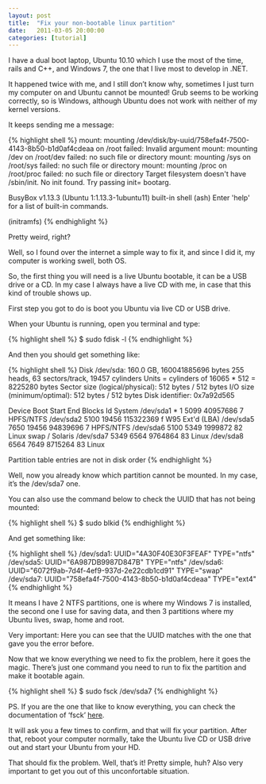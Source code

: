```yaml
---
layout: post
title:  "Fix your non-bootable linux partition"
date:   2011-03-05 20:00:00
categories: [tutorial]
---
```


I have a dual boot laptop, Ubuntu 10.10 which I use the most of the time, rails and C++, and Windows 7, the one that I live most to develop in .NET.

It happened twice with me, and I still don’t know why, sometimes I just turn my computer on and Ubuntu cannot be mounted! Grub seems to be working correctly, so is Windows, although Ubuntu does not work with neither of my kernel versions.

<!--more-->

It keeps sending me a message:

{% highlight shell %}
mount: mounting /dev/disk/by-uuid/758efa4f-7500-4143-8b50-b1d0af4cdeaa on /root
failed: Invalid argument
mount: mounting /dev on /root/dev failed: no such file or directory
mount: mounting /sys on /root/sys failed: no such file or directory
mount: mounting /proc on /root/proc failed: no such file or directory
Target filesystem doesn't have /sbin/init.
No init found. Try passing init= bootarg.

BusyBox v1.13.3 (Ubuntu 1:1.13.3-1ubuntu11) built-in shell (ash)
Enter 'help' for a list of built-in commands.

(initramfs)
{% endhighlight %}

Pretty weird, right?

Well, so I found over the internet a simple way to fix it, and since I did it, my computer is working swell, both OS.

So, the first thing you will need is a live Ubuntu bootable, it can be a USB drive or a CD. In my case I always have a live CD with me, in case that this kind of trouble shows up.

First step you got to do is boot you Ubuntu via live CD or USB drive.

When your Ubuntu is running, open you terminal and type:

{% highlight shell %}
$ sudo fdisk -l
{% endhighlight %}

And then you should get something like:

{% highlight shell %}
Disk /dev/sda: 160.0 GB, 160041885696 bytes
255 heads, 63 sectors/track, 19457 cylinders
Units = cylinders of 16065 * 512 = 8225280 bytes
Sector size (logical/physical): 512 bytes / 512 bytes
I/O size (minimum/optimal): 512 bytes / 512 bytes
Disk identifier: 0x7a92d565

   Device Boot      Start         End      Blocks   Id  System
/dev/sda1   *           1        5099    40957686    7  HPFS/NTFS
/dev/sda2            5100       19456   115322369    f  W95 Ext'd (LBA)
/dev/sda5            7650       19456    94839696    7  HPFS/NTFS
/dev/sda6            5100        5349     1999872   82  Linux swap / Solaris
/dev/sda7            5349        6564     9764864   83  Linux
/dev/sda8            6564        7649     8715264   83  Linux

Partition table entries are not in disk order
{% endhighlight %}

Well, now you already know which partition cannot be mounted. In my case, it’s the /dev/sda7 one.

You can also use the command below to check the UUID that has not being mounted:

{% highlight shell %}
$ sudo blkid
{% endhighlight %}

And get something like:

{% highlight shell %}
/dev/sda1: UUID="4A30F40E30F3FEAF" TYPE="ntfs"
/dev/sda5: UUID="6A987DB9987D847B" TYPE="ntfs"
/dev/sda6: UUID="6072f9ab-7d4f-4ef9-937d-2e22cdb1cd91" TYPE="swap"
/dev/sda7: UUID="758efa4f-7500-4143-8b50-b1d0af4cdeaa" TYPE="ext4"
{% endhighlight %}

It means I have 2 NTFS partitions, one is where my Windows 7 is installed, the second one I use for saving data, and then 3 partitions where my Ubuntu lives, swap, home and root.

Very important: Here you can see that the UUID matches with the one that gave you the error before.

Now that we know everything we need to fix the problem, here it goes the magic. There’s just one command you need to run to fix the partition and make it bootable again.

{% highlight shell %}
$ sudo fsck /dev/sda7
{% endhighlight %}

PS. If you are the one that like to know everything, you can check the documentation of ‘fsck’ [here][fsck].

It will ask you a few times to confirm, and that will fix your partition. After that, reboot your computer normally, take the Ubuntu live CD or USB drive out and start your Ubuntu from your HD.

That should fix the problem.
Well, that’s it! Pretty simple, huh? Also very important to get you out of this unconfortable situation.

[fsck]: http://docs.freebsd.org/44doc/smm/03.fsck/paper.pdf
